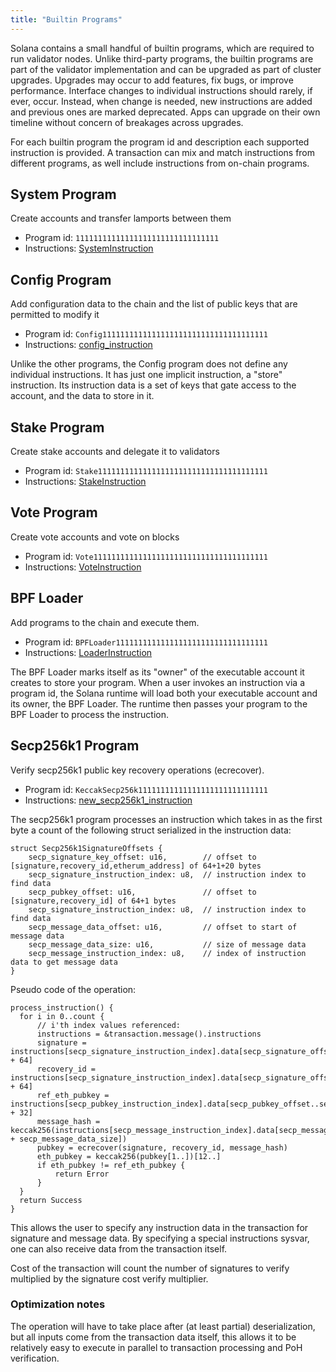 ```yaml
---
title: "Builtin Programs"
---
```


Solana contains a small handful of builtin programs, which are required to run
validator nodes. Unlike third-party programs, the builtin programs are part of
the validator implementation and can be upgraded as part of cluster upgrades.
Upgrades may occur to add features, fix bugs, or improve performance. Interface
changes to individual instructions should rarely, if ever, occur. Instead, when
change is needed, new instructions are added and previous ones are marked
deprecated. Apps can upgrade on their own timeline without concern of breakages
across upgrades.

For each builtin program the program id and description each supported
instruction is provided. A transaction can mix and match instructions from different
programs, as well include instructions from on-chain programs.

## System Program

Create accounts and transfer lamports between them

- Program id: `11111111111111111111111111111111`
- Instructions: [SystemInstruction](https://docs.rs/solana-sdk/VERSION_FOR_DOCS_RS/solana_sdk/system_instruction/enum.SystemInstruction.html)

## Config Program

Add configuration data to the chain and the list of public keys that are permitted to modify it

- Program id: `Config1111111111111111111111111111111111111`
- Instructions: [config_instruction](https://docs.rs/solana-config-program/VERSION_FOR_DOCS_RS/solana_config_program/config_instruction/index.html)

Unlike the other programs, the Config program does not define any individual
instructions. It has just one implicit instruction, a "store" instruction. Its
instruction data is a set of keys that gate access to the account, and the
data to store in it.

## Stake Program

Create stake accounts and delegate it to validators

- Program id: `Stake11111111111111111111111111111111111111`
- Instructions: [StakeInstruction](https://docs.rs/solana-stake-program/VERSION_FOR_DOCS_RS/solana_stake_program/stake_instruction/enum.StakeInstruction.html)

## Vote Program

Create vote accounts and vote on blocks

- Program id: `Vote111111111111111111111111111111111111111`
- Instructions: [VoteInstruction](https://docs.rs/solana-vote-program/VERSION_FOR_DOCS_RS/solana_vote_program/vote_instruction/enum.VoteInstruction.html)

## BPF Loader

Add programs to the chain and execute them.

- Program id: `BPFLoader1111111111111111111111111111111111`
- Instructions: [LoaderInstruction](https://docs.rs/solana-sdk/VERSION_FOR_DOCS_RS/solana_sdk/loader_instruction/enum.LoaderInstruction.html)

The BPF Loader marks itself as its "owner" of the executable account it
creates to store your program. When a user invokes an instruction via a
program id, the Solana runtime will load both your executable account and its
owner, the BPF Loader. The runtime then passes your program to the BPF Loader
to process the instruction.

## Secp256k1 Program

Verify secp256k1 public key recovery operations (ecrecover).

- Program id: `KeccakSecp256k11111111111111111111111111111`
- Instructions: [new_secp256k1_instruction](https://github.com/solana-labs/solana/blob/c1f3f9d27b5f9534f9a37704bae1d690d4335b6b/programs/secp256k1/src/lib.rs#L18)

The secp256k1 program processes an instruction which takes in as the first byte
a count of the following struct serialized in the instruction data:

```
struct Secp256k1SignatureOffsets {
    secp_signature_key_offset: u16,        // offset to [signature,recovery_id,etherum_address] of 64+1+20 bytes
    secp_signature_instruction_index: u8,  // instruction index to find data
    secp_pubkey_offset: u16,               // offset to [signature,recovery_id] of 64+1 bytes
    secp_signature_instruction_index: u8,  // instruction index to find data
    secp_message_data_offset: u16,         // offset to start of message data
    secp_message_data_size: u16,           // size of message data
    secp_message_instruction_index: u8,    // index of instruction data to get message data
}
```

Pseudo code of the operation:
```
process_instruction() {
  for i in 0..count {
      // i'th index values referenced:
      instructions = &transaction.message().instructions
      signature = instructions[secp_signature_instruction_index].data[secp_signature_offset..secp_signature_offset + 64]
      recovery_id = instructions[secp_signature_instruction_index].data[secp_signature_offset + 64]
      ref_eth_pubkey = instructions[secp_pubkey_instruction_index].data[secp_pubkey_offset..secp_pubkey_offset + 32]
      message_hash = keccak256(instructions[secp_message_instruction_index].data[secp_message_data_offset..secp_message_data_offset + secp_message_data_size])
      pubkey = ecrecover(signature, recovery_id, message_hash)
      eth_pubkey = keccak256(pubkey[1..])[12..]
      if eth_pubkey != ref_eth_pubkey {
          return Error
      }
  }
  return Success
}
```

This allows the user to specify any instruction data in the transaction for
signature and message data. By specifying a special instructions sysvar, one can
also receive data from the transaction itself.

Cost of the transaction will count the number of signatures to verify multiplied
by the signature cost verify multiplier.

### Optimization notes

The operation will have to take place after (at least partial) deserialization,
but all inputs come from the transaction data itself, this allows it to be
relatively easy to execute in parallel to transaction processing and PoH
verification.
